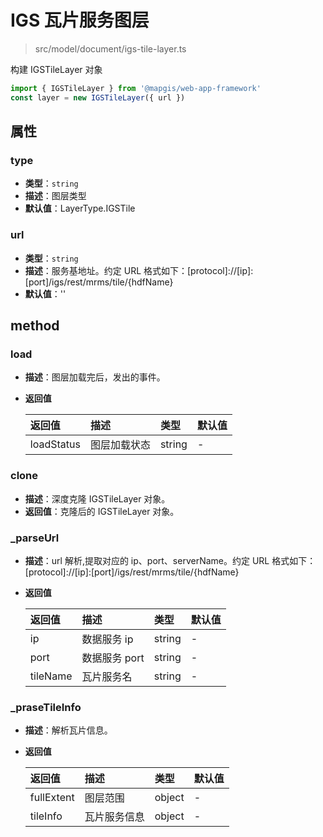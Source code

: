 # IGS 瓦片服务图层

> src/model/document/igs-tile-layer.ts

构建 IGSTileLayer 对象

```js
import { IGSTileLayer } from '@mapgis/web-app-framework'
const layer = new IGSTileLayer({ url })
```

## 属性

### type

- **类型**：`string`
- **描述**：图层类型
- **默认值**：LayerType.IGSTile

### url

- **类型**：`string`
- **描述**：服务基地址。约定 URL 格式如下：[protocol]://[ip]:[port]/igs/rest/mrms/tile/{hdfName}
- **默认值**：''

## method

### load

- **描述**：图层加载完后，发出的事件。
- **返回值**

  | 返回值     | 描述         | 类型   | 默认值 |
  | :--------- | :----------- | :----- | :----- |
  | loadStatus | 图层加载状态 | string | -      |

### clone

- **描述**：深度克隆 IGSTileLayer 对象。
- **返回值**：克隆后的 IGSTileLayer 对象。

### \_parseUrl

- **描述**：url 解析,提取对应的 ip、port、serverName。约定 URL 格式如下：[protocol]://[ip]:[port]/igs/rest/mrms/tile/{hdfName}
- **返回值**

  | 返回值   | 描述          | 类型   | 默认值 |
  | :------- | :------------ | :----- | :----- |
  | ip       | 数据服务 ip   | string | -      |
  | port     | 数据服务 port | string | -      |
  | tileName | 瓦片服务名    | string | -      |

### \_praseTileInfo

- **描述**：解析瓦片信息。
- **返回值**

  | 返回值     | 描述         | 类型   | 默认值 |
  | :--------- | :----------- | :----- | :----- |
  | fullExtent | 图层范围     | object | -      |
  | tileInfo   | 瓦片服务信息 | object | -      |
